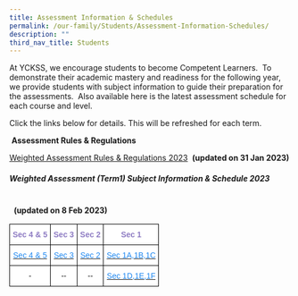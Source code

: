 ```yaml
---
title: Assessment Information & Schedules
permalink: /our-family/Students/Assessment-Information-Schedules/
description: ""
third_nav_title: Students
---
```

At YCKSS, we encourage students to become Competent Learners.  To demonstrate their academic mastery and readiness for the following year, we provide students with subject information to guide their preparation for the assessments.  Also available here is the latest assessment schedule for each course and level.

  

Click the links below for details. This will be refreshed for each term.

  

 **Assessment Rules & Regulations**

[Weighted Assessment Rules & Regulations 2023](/files/Students/Assessment%20Information%20Sche/NEW/YCKSS%20Weighted%20Assessment%20Rules%20and%20Regulations.pdf)  **(updated on 31 Jan 2023)**

##### **Weighted Assessment (Term1) Subject Information & Schedule 2023**

                                                                                                                 **(updated on 8 Feb 2023)**
	
<style type="text/css">
.tg  {border-collapse:collapse;border-spacing:0;}
.tg td{border-color:black;border-style:solid;border-width:1px;font-family:Arial, sans-serif;font-size:14px;
  overflow:hidden;padding:10px 5px;word-break:normal;}
.tg th{border-color:black;border-style:solid;border-width:1px;font-family:Arial, sans-serif;font-size:14px;
  font-weight:normal;overflow:hidden;padding:10px 5px;word-break:normal;}
.tg .tg-hmcn{background-color:#FFF;color:#1E87F0;text-align:center;vertical-align:top}
.tg .tg-mass{background-color:#FFF;color:#8E7CC3;font-weight:bold;text-align:center;vertical-align:top}
.tg .tg-a3j2{background-color:#FFF;color:#222;text-align:center;vertical-align:middle}
</style>
<table class="tg">
<thead>
  <tr>
    <th class="tg-mass">Sec 4 &amp; 5</th>
    <th class="tg-mass">Sec 3</th>
    <th class="tg-mass">Sec 2</th>
    <th class="tg-mass">Sec 1</th>
  </tr>
</thead>
<tbody>
  <tr>
    <td class="tg-hmcn"><a href="https://yiochukangsec.moe.edu.sg/qql/slot/u133/For%20Students/Assessment/WA%20Term%201%202023/Secondary%2045%20Weighted%20Assessment%20ScheduleV2%20Term%201%202023.pdf"><span style="text-decoration:none;color:#1E87F0">Sec 4 &amp; 5</span></a></td>
    <td class="tg-hmcn"><a href="https://yiochukangsec.moe.edu.sg/qql/slot/u133/For%20Students/Assessment/WA%20Term%201%202023/Secondary%203%20Weighted%20Assessment%20Schedule%20Term%201%202023.pdf"><span style="text-decoration:none;color:#1E87F0">Sec 3</span></a><br></td>
    <td class="tg-hmcn"><a href="https://yiochukangsec.moe.edu.sg/qql/slot/u133/For%20Students/Assessment/WA%20Term%201%202023/Secondary%202%20Weighted%20AssessmentTerm%201%20Schedule%202023updated.pdf"><span style="text-decoration:none;color:#1E87F0">Sec 2</span></a><br></td>
    <td class="tg-hmcn"><a href="https://yiochukangsec.moe.edu.sg/qql/slot/u133/For%20Students/Assessment/WA%20Term%201%202023/Secondary%201A_B_C%20Weighted%20AssessmentTerm%201%20Schedule%202023.pdf"><span style="text-decoration:none;color:#1E87F0">Sec 1A,1B,1C</span></a><br></td>
  </tr>
  <tr>
    <td class="tg-a3j2"><span style="color:#222;background-color:transparent">-</span></td>
    <td class="tg-a3j2"><span style="color:#222;background-color:transparent">--</span></td>
    <td class="tg-hmcn"><a href="https://yiochukangsec-moe-edu-sg-admin.cwp.sg/qql/slot/u133/For%20Students/Assessment/Secondary%202NA%20Weighted%20AssessmentTerm%201%20Schedule%202022n.pdf"><span style="text-decoration:none;color:#1E87F0"> </span></a><span style="color:#222;background-color:transparent">--</span></td>
    <td class="tg-hmcn"><a href="https://yiochukangsec.moe.edu.sg/qql/slot/u133/For%20Students/Assessment/WA%20Term%201%202023/Secondary%201D_E_F%20Weighted%20AssessmentTerm%201%20Schedule%202023.pdf"><span style="text-decoration:none;color:#1E87F0">Sec 1D,1E,1F </span></a></td>
  </tr>
</tbody>
</table>